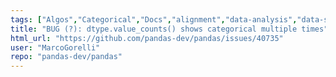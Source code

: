 ```yaml
---
tags: ["Algos","Categorical","Docs","alignment","data-analysis","data-science","flexible","pandas","python"]
title: "BUG (?): dtype.value_counts() shows categorical multiple times"
html_url: "https://github.com/pandas-dev/pandas/issues/40735"
user: "MarcoGorelli"
repo: "pandas-dev/pandas"
---
```


